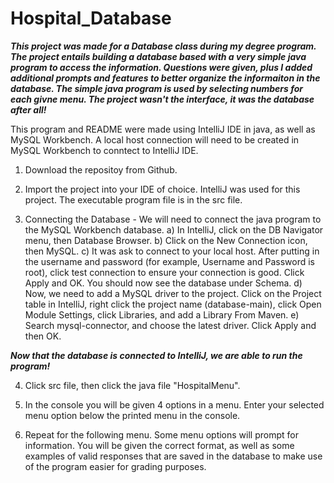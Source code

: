 # Hospital_Database

_**This project was made for a Database class during my degree program. The project entails building a database based with a very simple java program to access the information. Questions were given, plus I added additional prompts and features to better organize the informaiton in the database. The simple java program is used by selecting numbers for each givne menu. The project wasn't the interface, it was the database after all!**_

This program and README were made using IntelliJ IDE in java, as well as MySQL Workbench. A local host connection will need to be created in MySQL Workbench to conntect to IntelliJ IDE. 

1) Download the repositoy from Github. 

2) Import the project into your IDE of choice. IntelliJ was used for this project. The executable program file is in the src file.

3) Connecting the Database - 
	We will need to connect the java program to the MySQL Workbench database. 
	a) In IntelliJ, click on the DB Navigator menu, then Database Browser.
	b) Click on the New Connection icon, then MySQL.
	c) It was ask to connect to your local host. After putting in the username and password (for example, Username and Password is root), click test connection to ensure        your connection is good. Click Apply and OK. You should now see the database under Schema.
	d) Now, we need to add a MySQL driver to the project. Click on the Project table in IntelliJ, right click the project name (database-main), click Open Module Settings,      click Libraries, and add a Library From Maven.
	e) Search mysql-connector, and choose the latest driver. Click Apply and then OK.

_**Now that the database is connected to IntelliJ, we are able to run the program!**_

4) Click src file, then click the java file "HospitalMenu".

5) In the console you will be given 4 options in a menu. Enter your selected menu option below the printed menu in the console.

6) Repeat for the following menu. Some menu options will prompt for information. You will be given the correct format, as well as some examples of valid responses that are saved in the database to make use of the program easier for grading purposes.
